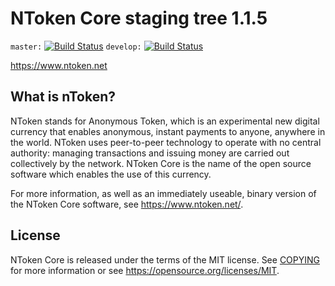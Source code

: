 NToken Core staging tree 1.1.5
===============================

`master:` [![Build Status](https://travis-ci.org/ntoken/ntoken.svg?branch=master)](https://travis-ci.org/ntoken/ntoken-core) `develop:` [![Build Status](https://travis-ci.org/ntoken/ntoken.svg?branch=develop)](https://travis-ci.org/ntoken/ntoken/branches)

https://www.ntoken.net


What is nToken?
----------------

NToken stands for Anonymous Token, which is an experimental new digital currency
that enables anonymous, instant payments to anyone, anywhere in the world.
NToken uses peer-to-peer technology to operate with no central authority: managing
transactions and issuing money are carried out collectively by the network. NToken
Core is the name of the open source software which enables the use of this currency.

For more information, as well as an immediately useable, binary version of the NToken
Core software, see https://www.ntoken.net/.


License
-------

NToken Core is released under the terms of the MIT license. See [COPYING](COPYING) for more
information or see https://opensource.org/licenses/MIT.

